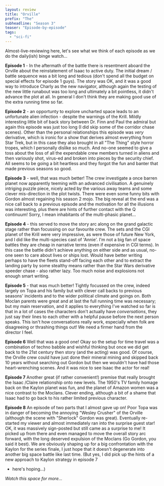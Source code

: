 ```yaml
---
layout: review
title: "Orville"
prefix: "The"
subheadline: "Season 3"
teaser: "Episode-by-episode"
tags:
  - "sci-fi"
---
```


Almost-live-reviewing here, let's see what we think of each episode as we do the
daily(ish) binge watch...

**Episode 1** - In the aftermath of the battle there is resentment aboard the Orville
about the reinstatement of Isaac to active duty. The initial dream / battle sequence
was a bit long and tedious (don't spend all the budget on special effects for
episode 1 guys). The story was OK, and it was a good way to introduce Charly as
the new navigator, although again the testing of the new little runabout was
too long and ultimately a bit pointless, it didn't advance the plot at all. In
general I don't think they are making good use of the extra running time so far.

**Episode 2** - an opportunty to explore uncharted space
leads to an unfortunate alien infection - despite the warnings of the
Krill. Mildly interesting little bit of back story between Dr. Finn and
Paul the admiral but again this episode was just too long (I did skip some
of the corridor chase scenes). Other than the personal relationships this
episode was *very* derivative, which is ironic for a show that derives
almost everything from Star Trek, but in this case they also brought in
all "The Thing" style horror tropes, which I personally dislike so much.
And no-one seemed to give a toss about the loss of all the expendable
crew members turned in aliens and then variously shot, virus-ed and
broken into pieces by the security chief. All seems to be going a bit
heartless and they forgot the fun and banter that made previous seasons
so good.

**Episode 3** - well, that was much better! The crew investigate a once
barren planet now apparently teeming with an advanced civilisation. A
genuinely intriging puzzle piece, nicely acted by the various away teams and
some clever mis-direction in the plot twists. There were even some
funny bits with Gordon almost regaining his season 2 mojo. The big
reveal at the end was a nice call back to a previous episode and
the motivation for all the illusions was interesting, plus there
are hints of further contact with the Q continuum! Sorry, I mean
inhabitants of the multi-phasic planet...

**Episode 4** - this served to move the story arc along on the grand
galactic stage rather than focussing on our favourite crew. The sets
and the CGI planet of the Krill were very impressive, as were those of
future New York, and I did like the multi-species cast of 'Annie'. I'm
not a big fan of space battles they are cheap in narrative terms (even
if expensive in CGI terms). In this case the battle didn't achieve anything
on either side and as usual, no-one seen to care about lives or ships
lost. Would have better writing perhaps to have the fleets stand-off
facing each other and to extract the landing party by some stealthy means
rather than the Star Wars derivative speeder chase - also rather lazy.
Too much noise and explosions not enough smart writing.

**Episode 5** - that was much better! Tightly focussed on the crew, indeed
largely on Topa and his family but with clever call backs to previous
seasons' incidents and to the wider political climate and goings on. Both
Moclan parents were great and at last the full running time was necessary;
but my main reservation, and it applies to
everything I've watched so far is that in a lot of cases the characters
don't actually have *conversations*, they just say their lines to each other
with a helpful pause before the next person speaks. This isn't how conversations
really work, especially when folk are disagreeing or thrashing things out!
We need a firmer hand from the director I feel.

**Episode 6** Well that was a good one! Okay so the setup for time travel was a
combination of techno babble and wishful thinking but once we did get back to
the 21st century then story (and the acting) was good. Of course, the Orville
crew could have just done their mineral mining and skipped back 10 years
without searching out Gordon but then we wouldn't have had those
heart-wrenching scenes. And it was nice to see Isaac the actor for real!

**Episode 7** Another great (if rather convenient!) premise that really brought
the Isaac /Claire relationship onto new levels. The 1950's TV family homage
back on the Kaylon planet was fun, and the planet of Amazon women was a nice
contrast to the Moclans. Clever ending, although a bit of a shame that Isaac
had to go back to his rather limited previous character.

**Episode 8** An episode of two parts that I almost gave up on! Poor Topa
was in danger of becoming the annoying "Wesley Crusher" of the Orville
(although the scene with "Sherlock" Gordon was great). Eventually re-started
my viewer and almost immediately ran into the surprise guest star! OK, it was
massively sign-posted but still came as a surprise to me! It picked up from
there and even managed to move the overall story arc forward, with the long
deserved expulsion of the Moclans (Go Gordon, you said it best). We are obviously
shaping up for a big confrontation with the Kaylon for the series finale, I just
hope that it doesn't degenerate into another big space battle like last time.
(But yes, I did pick up the hints of a new approach to Kaylon strategy in episode 7
- here's hoping...)

*Watch this space for more...*
